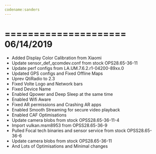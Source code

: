 ```yaml
---
codename:sanders
---
```


 =====================
    06/14/2019
 =====================

* Added Display Color Calibration from Xiaomi
* Update sensor_def_qcomdev.conf from stock OPS28.65-36-11
* Update perf configs from LA.UM.7.6.2.r1-04200-89xx.0
* Updated GPS configs and Fixed Offline Maps
* Uprev QtiRadio to 2.3
* Fixed Volte Logo and Network bars
* Fixed Device Name
* Enabled Qpower and Deep Sleep at the same time
* Enabled Wifi Aware
* Fixed AR permissions and Crashing AR apps
* Enabled Smooth Streaming for secure video playback
* Enabled CAF Optimisations
* Update camera blobs from stock OPSS28.65-36-11-4
* Import vulkan.msm8953 from OPSS28.65-36-9
* Pulled Focal tech binaries and sensor service from stock OPSS28.65-36-6
* Update camera blobs from stock OPS28.65-36-11
* And Lots of Optimisations and Minimal changes
